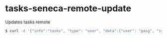 # tasks-seneca-remote-update
Updates tasks remote

```sh
$ curl -d '{"info":"tasks", "type": "user", "data":{"user": "gasg", "system": "npm", "data": ["awsm"]}}' -v http://localhost:3000/act
```


